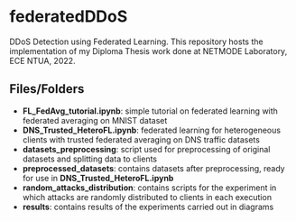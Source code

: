 # federatedDDoS
DDoS Detection using Federated Learning. This repository hosts the implementation of my Diploma Thesis work done at NETMODE Laboratory, ECE NTUA, 2022.

## Files/Folders
- **FL_FedAvg_tutorial.ipynb**: simple tutorial on federated learning with federated averaging on MNIST dataset
- **DNS_Trusted_HeteroFL.ipynb**: federated learning for heterogeneous clients with trusted federated averaging on DNS traffic datasets
- **datasets_preprocessing**: script used for preprocessing of original datasets and splitting data to clients
- **preprocessed_datasets**: contains datasets after preprocessing, ready for use in **DNS_Trusted_HeteroFL.ipynb**
- **random_attacks_distribution**: contains scripts for the experiment in which attacks are randomly distributed to clients in each execution
- **results**: contains results of the experiments carried out in diagrams